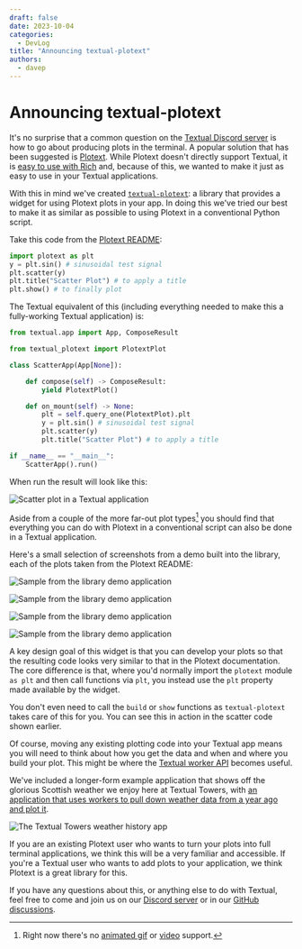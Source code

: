 ```yaml
---
draft: false
date: 2023-10-04
categories:
  - DevLog
title: "Announcing textual-plotext"
authors:
  - davep
---
```


# Announcing textual-plotext

It's no surprise that a common question on the [Textual Discord
server](https://discord.gg/Enf6Z3qhVr) is how to go about producing plots in
the terminal. A popular solution that has been suggested is
[Plotext](https://github.com/piccolomo/plotext). While Plotext doesn't
directly support Textual, it is [easy to use with
Rich](https://github.com/piccolomo/plotext/blob/master/readme/environments.md#rich)
and, because of this, we wanted to make it just as easy to use in your
Textual applications.

<!-- more -->

With this in mind we've created
[`textual-plotext`](https://pypi.org/project/textual-plotext/): a library
that provides a widget for using Plotext plots in your app. In doing this
we've tried our best to make it as similar as possible to using Plotext in a
conventional Python script.

Take this code from the [Plotext README](https://github.com/piccolomo/plotext#readme):

```python
import plotext as plt
y = plt.sin() # sinusoidal test signal
plt.scatter(y)
plt.title("Scatter Plot") # to apply a title
plt.show() # to finally plot
```

The Textual equivalent of this (including everything needed to make this a
fully-working Textual application) is:

```python
from textual.app import App, ComposeResult

from textual_plotext import PlotextPlot

class ScatterApp(App[None]):

    def compose(self) -> ComposeResult:
        yield PlotextPlot()

    def on_mount(self) -> None:
        plt = self.query_one(PlotextPlot).plt
        y = plt.sin() # sinusoidal test signal
        plt.scatter(y)
        plt.title("Scatter Plot") # to apply a title

if __name__ == "__main__":
    ScatterApp().run()
```

When run the result will look like this:

![Scatter plot in a Textual application](/blog/images/textual-plotext/scatter.png)

Aside from a couple of the more far-out plot types[^1] you should find that
everything you can do with Plotext in a conventional script can also be done
in a Textual application.

Here's a small selection of screenshots from a demo built into the library,
each of the plots taken from the Plotext README:

![Sample from the library demo application](/blog/images/textual-plotext/demo1.png)

![Sample from the library demo application](/blog/images/textual-plotext/demo2.png)

![Sample from the library demo application](/blog/images/textual-plotext/demo3.png)

![Sample from the library demo application](/blog/images/textual-plotext/demo4.png)

A key design goal of this widget is that you can develop your plots so that
the resulting code looks very similar to that in the Plotext documentation.
The core difference is that, where you'd normally import the `plotext`
module `as plt` and then call functions via `plt`, you instead use the `plt`
property made available by the widget.

You don't even need to call the `build` or `show` functions as
`textual-plotext` takes care of this for you. You can see this in action in
the scatter code shown earlier.

Of course, moving any existing plotting code into your Textual app means you
will need to think about how you get the data and when and where you build
your plot. This might be where the [Textual worker
API](https://textual.textualize.io/guide/workers/) becomes useful.

We've included a longer-form example application that shows off the glorious
Scottish weather we enjoy here at Textual Towers, with [an application that
uses workers to pull down weather data from a year ago and plot
it](https://github.com/Textualize/textual-plotext/blob/main/examples/textual_towers_weather.py).

![The Textual Towers weather history app](/blog/images/textual-plotext/weather.png)

If you are an existing Plotext user who wants to turn your plots into full
terminal applications, we think this will be a very familiar and accessible.
If you're a Textual user who wants to add plots to your application, we
think Plotext is a great library for this.

If you have any questions about this, or anything else to do with Textual,
feel free to come and join us on our [Discord
server](https://discord.gg/Enf6Z3qhVr) or in our [GitHub
discussions](https://github.com/Textualize/textual/discussions).

[^1]: Right now there's no [animated
    gif](https://github.com/piccolomo/plotext/blob/master/readme/image.md#gif-plot)
    or
    [video](https://github.com/piccolomo/plotext/blob/master/readme/video.md)
    support.
